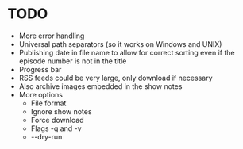 TODO
====
* More error handling
* Universal path separators (so it works on Windows and UNIX)
* Publishing date in file name to allow for correct sorting even if the episode number is not in the title
* Progress bar
* RSS feeds could be very large, only download if necessary
* Also archive images embedded in the show notes
* More options
    - File format
    - Ignore show notes
    - Force download
    - Flags -q and -v
    - --dry-run
